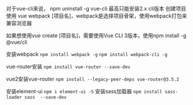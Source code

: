 对于vue-cli来说，
 npm uninstall -g vue-cli 最高只能安装2.x cli版本  创建项目使用
 vue webpack [项目名]，webpack是选择项目骨架，使用webpack打包来兼容浏览器
 
 如果想使用vue create [项目名]，需要使用Vue CLI 3版本，使用npm install -g @vue/cli
 
 安装webpack
 ```npm install webpack -g``` 
 ```npm install webpack-cli -g``` 
 
 vue-router安装
 ```npm install vue-router --save-dev```

vue2安装vue-router
```npm install --legacy-peer-deps vue-router@3.5.2```

安装element-ui
```npm i element-ui -S```
安装sass加载器
```npm install sass-loader sass  --save-dev ```
